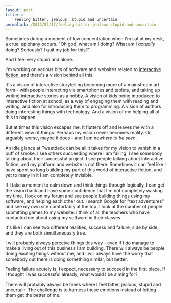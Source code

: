 ```yaml
---
layout: post
title: >
    Feeling bitter, jealous, stupid and uncertain
permalink: /2013/07/17/feeling-bitter-jealous-stupid-and-uncertain
---
```

Sometimes during a moment of low concentration when I'm sat at my desk, a cruel epiphany occurs. "Oh god, what am I doing? What am I <em>actually</em> doing? Seriously? I quit my job for this?"

And I feel very stupid and alone.

I'm working on various bits of software and websites related to <a href="https://en.wikipedia.org/wiki/Interactive_fiction">interactive fiction</a>, and there's a vision behind all this.

It's a vision of interactive storytelling becoming more of a mainstream art form - with people interacting via smartphones and tablets, and taking up writing interactive stories as a hobby. A vision of kids being introduced to interactive fiction at school, as a way of engaging them with reading and writing, and also for introducing them to programming. A vision of authors doing interesting things with technology. And a vision of me helping all of this to happen.

But at times this vision escapes me. It flutters off and leaves me with a different view of things. Perhaps my vision never becomes reality. Or, arguably worse, maybe it does - and I am <em>nowhere to be seen</em>.

An idle glance at Tweetdeck can be all it takes for my vision to vanish in a puff of smoke. I see others succeeding where I am failing. I see somebody talking about their successful project. I see people talking about interactive fiction, and my platform and website is not there. Sometimes it can feel like I have spent so long building my part of this world of interactive fiction, and yet to many in it I am completely invisible.

If I take a moment to calm down and think things through logically, I can get the vision back and have some confidence that I'm not completely wasting my time. I look on my forum and see people building things using my software, and helping each other out. I search Google for "text adventures" and see my own site comfortably at the top. I look at the number of people submitting games to my website. I think of all the teachers who have contacted me about using my software in their classes.

It's like I can see two different realities, success and failure, side by side, and they are both simultaneously true.

I will probably always perceive things this way - even if I <em>do</em> manage to make a living out of this business I am building. There will always be people doing exciting things without me, and I will always have the worry that somebody out there is doing something similar, but better.

Feeling failure acutely is, I expect, necessary to succeed in the first place. If I thought I was successful already, what would I be aiming for?

There will probably always be times where I feel bitter, jealous, stupid and uncertain. The challenge is to harness these emotions instead of letting them get the better of me.